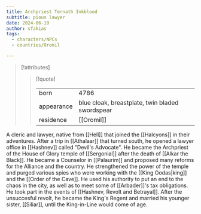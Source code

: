 ```yaml
---
title: Archpriest Ternath Inkblood
subtitle: pious lawyer
date: 2024-06-10
author: sfakias
tags:
  - characters/NPCs
  - countries/Oromil

---
```

> [!attributes]
> 
> > [!quote]
> >
> > | | |
> > | --- | --- |
> > | born | 4786 |
> > | appearance | blue cloak, breastplate, twin bladed swordspear |
> > | residence | [[Oromil]] |

A cleric and lawyer, native from [[Hell]] that joined the [[Halcyons]] in their adventures. After a trip in [[Athalaar]] that turned south, he opened a lawyer office in [[Hashnev]] called "Devil's Advocate". He became the Archpriest of the House of Glory temple of [[Sergonial]] after the death of [[Alkar the Black]]. He became a Counselor in [[Palaurim]] and proposed many reforms for the Alliance and the country. He strengthened the power of the temple and purged various spies who were working with the [[King Oodas|king]] and the [[Order of the Cave]]. He used his authority to put an end to the chaos in the city, as well as to meet some of [[Arbader]]'s tax obligations. He took part in the events of [[Hashnev, Revolt and Betrayal]]. After the unsuccesful revolt, he became the King's Regent and married his younger sister, [[Siliar]], until the King-in-Line would come of age.